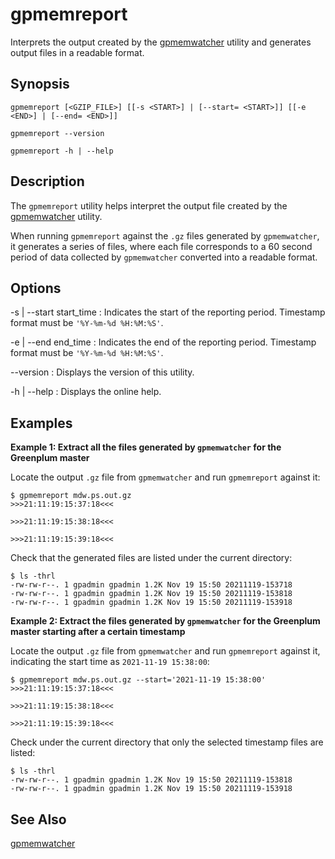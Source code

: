 # gpmemreport 

Interprets the output created by the [gpmemwatcher](gpmemwatcher.html) utility and generates output files in a readable format.

## <a id="section2"></a>Synopsis 

```
gpmemreport [<GZIP_FILE>] [[-s <START>] | [--start= <START>]] [[-e <END>] | [--end= <END>]] 
        
gpmemreport --version

gpmemreport -h | --help 
```

## <a id="section3"></a>Description 

The `gpmemreport` utility helps interpret the output file created by the [gpmemwatcher](gpmemwatcher.html) utility.

When running `gpmemreport` against the `.gz` files generated by `gpmemwatcher`, it generates a series of files, where each file corresponds to a 60 second period of data collected by `gpmemwatcher` converted into a readable format.

## <a id="section4"></a>Options 

-s \| --start start\_time
:   Indicates the start of the reporting period. Timestamp format must be `'%Y-%m-%d %H:%M:%S'`.

-e \| --end end\_time
:   Indicates the end of the reporting period. Timestamp format must be `'%Y-%m-%d %H:%M:%S'`.

--version
:   Displays the version of this utility.

-h \| --help
:   Displays the online help.

## <a id="section5"></a>Examples 

**Example 1: Extract all the files generated by `gpmemwatcher` for the Greenplum master**

Locate the output `.gz` file from `gpmemwatcher` and run `gpmemreport` against it:

```
$ gpmemreport mdw.ps.out.gz
>>>21:11:19:15:37:18<<<

>>>21:11:19:15:38:18<<<

>>>21:11:19:15:39:18<<<

```

Check that the generated files are listed under the current directory:

```
$ ls -thrl
-rw-rw-r--. 1 gpadmin gpadmin 1.2K Nov 19 15:50 20211119-153718
-rw-rw-r--. 1 gpadmin gpadmin 1.2K Nov 19 15:50 20211119-153818
-rw-rw-r--. 1 gpadmin gpadmin 1.2K Nov 19 15:50 20211119-153918
```

**Example 2: Extract the files generated by `gpmemwatcher` for the Greenplum master starting after a certain timestamp**

Locate the output `.gz` file from `gpmemwatcher` and run `gpmemreport` against it, indicating the start time as `2021-11-19 15:38:00`:

```
$ gpmemreport mdw.ps.out.gz --start='2021-11-19 15:38:00'
>>>21:11:19:15:37:18<<<

>>>21:11:19:15:38:18<<<

>>>21:11:19:15:39:18<<<
```

Check under the current directory that only the selected timestamp files are listed:

```
$ ls -thrl
-rw-rw-r--. 1 gpadmin gpadmin 1.2K Nov 19 15:50 20211119-153818
-rw-rw-r--. 1 gpadmin gpadmin 1.2K Nov 19 15:50 20211119-153918
```

## <a id="section6"></a>See Also 

[gpmemwatcher](gpmemwatcher.html)


